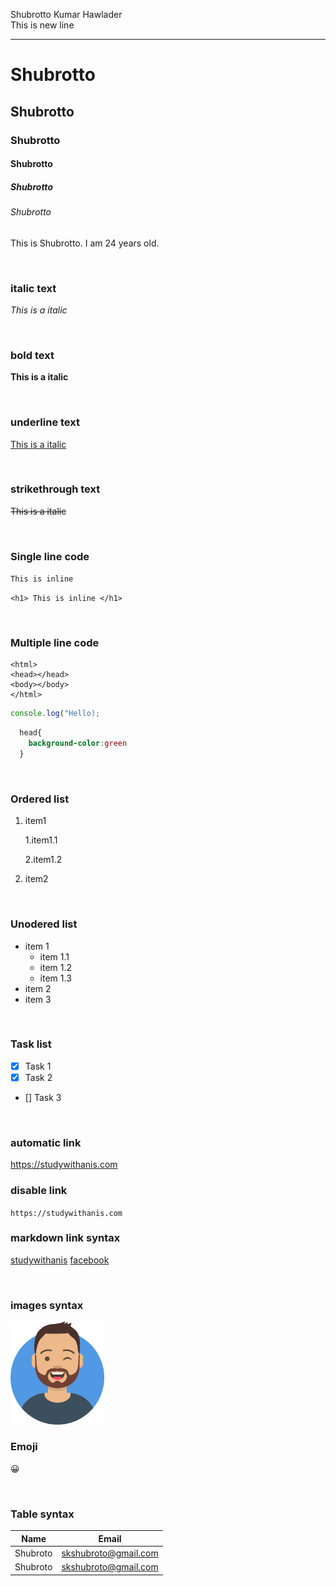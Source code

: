 <!-- markdown tutorials -->
Shubrotto Kumar Hawlader <br>
This is new line
___

# Shubrotto
## Shubrotto
### Shubrotto
#### Shubrotto
##### Shubrotto
###### Shubrotto
<p>This is Shubrotto. I am 24 years old.</p>

<br>

### italic text

_This is a italic_

<br>

### bold text

__This is a italic__

<br>

### underline text

<u>This is a italic</u>

<br>

### strikethrough text

~~This is a italic~~

<br>

### Single line code

`This is inline`

`<h1> This is inline </h1>`

<br>

### Multiple line code

```
<html>
<head></head>
<body></body>
</html>

```


```javascript
console.log("Hello);

```


```css
  head{
    background-color:green
  }

```

<br>

### Ordered list

1. item1

   1.item1.1

   2.item1.2

2. item2

<br>

### Unodered list

- item 1
  - item 1.1
  - item 1.2
  - item 1.3
- item 2
- item 3

<br>

### Task list

- [x] Task 1
- [x] Task 2
- [] Task 3

<br>

### automatic link

https://studywithanis.com

### disable link

`https://studywithanis.com`

### markdown link syntax
<!-- [name](href) -->
[studywithanis][websitelink]
[facebook][socialsite]



<!-- all link is here -->
[websitelink]:(https://studywithanis.com)
[socialsite]:(https://studywithan.com)

<br>

### images syntax
<!-- [title](image) -->
<!-- ![Profile](./images/img1.png) -->
<img src="./images/img1.png" width="150" title="Profile image"> 

<br>

### Emoji

😀

<br>

### Table syntax

 Name |  Email 
--- | ---
Shubroto | skshubroto@gmail.com 
Shubroto | skshubroto@gmail.com 






